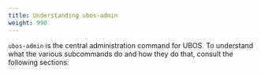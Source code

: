 ```yaml
---
title: Understanding ubos-admin
weight: 990
---
```


``ubos-admin`` is the central administration command for UBOS. To understand what
the various subcommands do and how they do that, consult the following sections:

